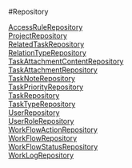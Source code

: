 #Repository

[AccessRuleRepository](https://github.com/progwards-tasktracker/tasktracker) <br />
[ProjectRepository](https://github.com/progwards-tasktracker/tasktracker) <br />
[RelatedTaskRepository](https://github.com/progwards-tasktracker/tasktracker) <br />
[RelationTypeRepository](https://github.com/progwards-tasktracker/tasktracker) <br />
[TaskAttachmentContentRepository](https://github.com/progwards-tasktracker/tasktracker) <br />
[TaskAttachmentRepository](https://github.com/progwards-tasktracker/tasktracker) <br />
[TaskNoteRepository](https://github.com/progwards-tasktracker/tasktracker) <br />
[TaskPriorityRepository](https://github.com/progwards-tasktracker/tasktracker) <br />
[TaskRepository](https://github.com/progwards-tasktracker/tasktracker) <br />
[TaskTypeRepository](https://github.com/progwards-tasktracker/tasktracker) <br />
[UserRepository](https://github.com/progwards-tasktracker/tasktracker) <br />
[UserRoleRepository](https://github.com/progwards-tasktracker/tasktracker) <br />
[WorkFlowActionRepository](https://github.com/progwards-tasktracker/tasktracker) <br />
[WorkFlowRepository](https://github.com/progwards-tasktracker/tasktracker) <br />
[WorkFlowStatusRepository](https://github.com/progwards-tasktracker/tasktracker) <br />
[WorkLogRepository](https://github.com/progwards-tasktracker/tasktracker) <br />